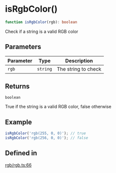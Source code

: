 # isRgbColor()

```ts
function isRgbColor(rgb): boolean
```

Check if a string is a valid RGB color

## Parameters

| Parameter | Type | Description |
| ------ | ------ | ------ |
| `rgb` | `string` | The string to check |

## Returns

`boolean`

True if the string is a valid RGB color, false otherwise

## Example

```ts
isRgbColor('rgb(255, 0, 0)'); // true
isRgbColor('rgb(256, 0, 0)'); // false
```

## Defined in

[rgb/rgb.ts:66](https://github.com/Sillybit-io/colorhacks/blob/fb76eb3f8201e2f6e24d5eb200be883dc1c98169/src/features/rgb/rgb.ts#L66)
